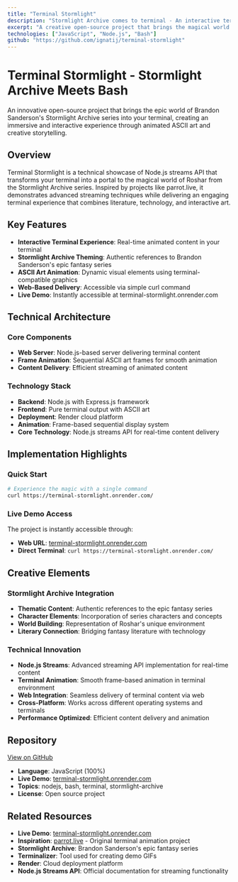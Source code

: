 ```yaml
---
title: "Terminal Stormlight"
description: "Stormlight Archive comes to terminal - An interactive terminal experience inspired by Brandon Sanderson's epic fantasy series"
excerpt: "A creative open-source project that brings the magical world of Stormlight Archive into your terminal with animated ASCII art and interactive elements"
technologies: ["JavaScript", "Node.js", "Bash"]
github: "https://github.com/ignatij/terminal-stormlight"
---
```


# Terminal Stormlight - Stormlight Archive Meets Bash

An innovative open-source project that brings the epic world of Brandon Sanderson's Stormlight Archive series into your terminal, creating an immersive and interactive experience through animated ASCII art and creative storytelling.

## Overview

Terminal Stormlight is a technical showcase of Node.js streams API that transforms your terminal into a portal to the magical world of Roshar from the Stormlight Archive series. Inspired by projects like parrot.live, it demonstrates advanced streaming techniques while delivering an engaging terminal experience that combines literature, technology, and interactive art.

## Key Features

- **Interactive Terminal Experience**: Real-time animated content in your terminal
- **Stormlight Archive Theming**: Authentic references to Brandon Sanderson's epic fantasy series
- **ASCII Art Animation**: Dynamic visual elements using terminal-compatible graphics
- **Web-Based Delivery**: Accessible via simple curl command
- **Live Demo**: Instantly accessible at terminal-stormlight.onrender.com

## Technical Architecture

### Core Components

- **Web Server**: Node.js-based server delivering terminal content
- **Frame Animation**: Sequential ASCII art frames for smooth animation
- **Content Delivery**: Efficient streaming of animated content

### Technology Stack

- **Backend**: Node.js with Express.js framework
- **Frontend**: Pure terminal output with ASCII art
- **Deployment**: Render cloud platform
- **Animation**: Frame-based sequential display system
- **Core Technology**: Node.js streams API for real-time content delivery

## Implementation Highlights

### Quick Start

```bash
# Experience the magic with a single command
curl https://terminal-stormlight.onrender.com/
```

### Live Demo Access

The project is instantly accessible through:
- **Web URL**: [terminal-stormlight.onrender.com](https://terminal-stormlight.onrender.com/)
- **Direct Terminal**: `curl https://terminal-stormlight.onrender.com/`

## Creative Elements

### Stormlight Archive Integration

- **Thematic Content**: Authentic references to the epic fantasy series
- **Character Elements**: Incorporation of series characters and concepts
- **World Building**: Representation of Roshar's unique environment
- **Literary Connection**: Bridging fantasy literature with technology

### Technical Innovation

- **Node.js Streams**: Advanced streaming API implementation for real-time content
- **Terminal Animation**: Smooth frame-based animation in terminal environment
- **Web Integration**: Seamless delivery of terminal content via web
- **Cross-Platform**: Works across different operating systems and terminals
- **Performance Optimized**: Efficient content delivery and animation

## Repository

[View on GitHub](https://github.com/ignatij/terminal-stormlight)

- **Language**: JavaScript (100%)
- **Live Demo**: [terminal-stormlight.onrender.com](https://terminal-stormlight.onrender.com/)
- **Topics**: nodejs, bash, terminal, stormlight-archive
- **License**: Open source project

## Related Resources

- **Live Demo**: [terminal-stormlight.onrender.com](https://terminal-stormlight.onrender.com/)
- **Inspiration**: [parrot.live](https://parrot.live) - Original terminal animation project
- **Stormlight Archive**: Brandon Sanderson's epic fantasy series
- **Terminalizer**: Tool used for creating demo GIFs
- **Render**: Cloud deployment platform
- **Node.js Streams API**: Official documentation for streaming functionality
